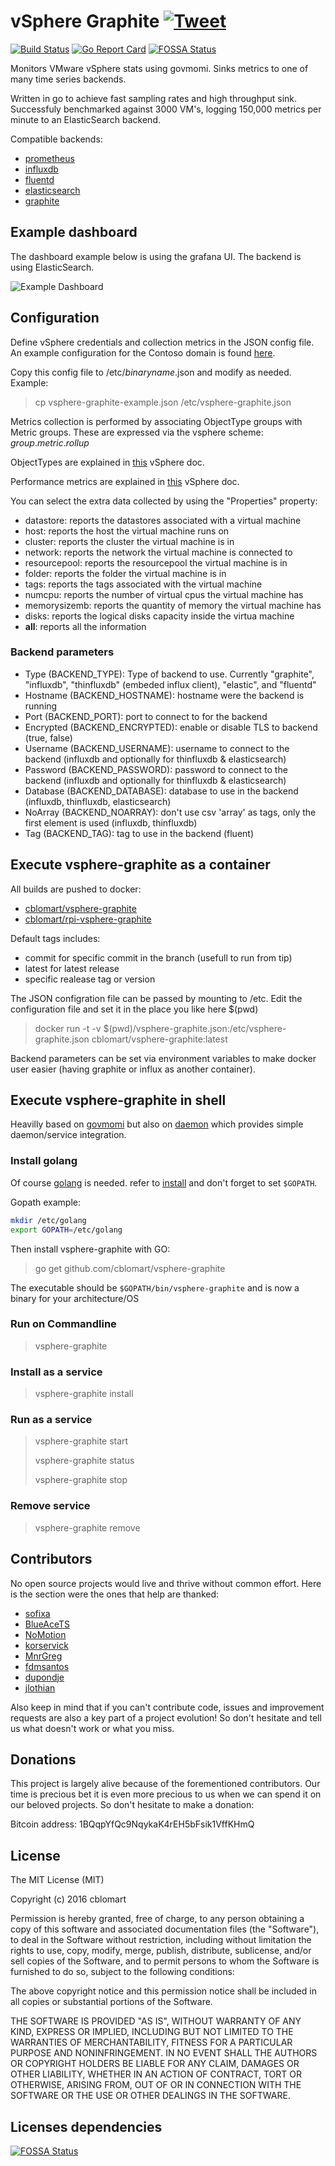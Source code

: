 # vSphere Graphite [![Tweet](https://img.shields.io/twitter/url/http/shields.io.svg?style=social)](Open+up++your+%20vmware+%20vsphere+statistics+with+https://github.com/cblomart/vsphere-graphite)

[![Build Status](https://cloud.drone.io/api/badges/cblomart/vsphere-graphite/status.svg)](https://cloud.drone.io/cblomart/vsphere-graphite) [![Go Report Card](https://goreportcard.com/badge/github.com/cblomart/vsphere-graphite)](https://goreportcard.com/report/github.com/cblomart/vsphere-graphite) [![FOSSA Status](https://app.fossa.io/api/projects/git%2Bgithub.com%2Fcblomart%2Fvsphere-graphite.svg?type=shield)](https://app.fossa.io/projects/git%2Bgithub.com%2Fcblomart%2Fvsphere-graphite?ref=badge_shield)

Monitors VMware vSphere stats using govmomi. Sinks metrics to one of many time series backends.

Written in go to achieve fast sampling rates and high throughput sink. Successfuly benchmarked against 3000 VM's, logging 150,000 metrics per minute to an ElasticSearch backend.

Compatible backends:

* [prometheus](https://prometheus.io/)
* [influxdb](https://www.influxdata.com/)
* [fluentd](https://www.fluentd.org/)
* [elasticsearch](https://www.elastic.co/)
* [graphite](https://graphiteapp.org/)

## Example dashboard

The dashboard example below is using the grafana UI. The backend is using ElasticSearch.

![Example Dashboard](./imgs/vsphere-graphite-elastic-grafana-dashboard-1.png)

## Configuration

Define vSphere credentials and collection metrics in the JSON config file. An example configuration for the Contoso domain is found [here](./vsphere-graphite-example.json).

Copy this config file to /etc/*binaryname*.json and modify as needed. Example:
  > cp vsphere-graphite-example.json /etc/vsphere-graphite.json

<!-- provide link to vcenter roles and permissions -->

Metrics collection is performed by associating ObjectType groups with Metric groups.
These are expressed via the vsphere scheme: *group*.*metric*.*rollup*

ObjectTypes are explained in [this](https://code.vmware.com/web/dp/explorer-apis?id=196) vSphere doc.

Performance metrics are explained in [this](https://docs.vmware.com/en/VMware-vSphere/6.5/com.vmware.vsphere.monitoring.doc/GUID-E95BD7F2-72CF-4A1B-93DA-E4ABE20DD1CC.html) vSphere doc.

You can select the extra data collected by using the "Properties" property:

* datastore: reports the datastores associated with a virtual machine
* host: reports the host the virtual machine runs on
* cluster: reports the cluster the virtual machine is in
* network: reports the network the virtual machine is connected to
* resourcepool: reports the resourcepool the virtual machine is in
* folder: reports the folder the virtual machine is in
* tags: reports the tags associated with the virtual machine
* numcpu: reports the number of virtual cpus the virtual machine has
* memorysizemb: reports the quantity of memory the virtual machine has
* disks: reports the logical disks capacity inside the virtua machine
* **all**: reports all the information

### Backend parameters

* Type (BACKEND_TYPE): Type of backend to use. Currently "graphite", "influxdb", "thinfluxdb" (embeded influx client), "elastic", and "fluentd"
* Hostname (BACKEND_HOSTNAME): hostname were the backend is running
* Port (BACKEND_PORT): port to connect to for the backend
* Encrypted (BACKEND_ENCRYPTED): enable or disable TLS to backend (true, false)
* Username (BACKEND_USERNAME): username to connect to the backend (influxdb and optionally for thinfluxdb & elasticsearch)
* Password (BACKEND_PASSWORD): password to connect to the backend (influxdb and optionally for thinfluxdb & elasticsearch)
* Database (BACKEND_DATABASE): database to use in the backend (influxdb, thinfluxdb, elasticsearch)
* NoArray (BACKEND_NOARRAY): don't use csv 'array' as tags, only the first element is used (influxdb, thinfluxdb)
* Tag (BACKEND_TAG): tag to use in the backend (fluent)

## Execute vsphere-graphite as a container

All builds are pushed to docker:

* [cblomart/vsphere-graphite](https://hub.docker.com/r/cblomart/vsphere-graphite/)
* [cblomart/rpi-vsphere-graphite](https://hub.docker.com/r/cblomart/rpi-vsphere-graphite/)

Default tags includes:

* commit for specific commit in the branch (usefull to run from tip)
* latest for latest release
* specific realease tag or version

The JSON configration file can be passed by mounting to /etc. Edit the configuration file and set it in the place you like here $(pwd)

  > docker run -t -v $(pwd)/vsphere-graphite.json:/etc/vsphere-graphite.json cblomart/vsphere-graphite:latest

Backend parameters can be set via environment variables to make docker user easier (having graphite or influx as another container).

## Execute vsphere-graphite in shell

Heavilly based on [govmomi](https://github.com/vmware/govmomi) but also on [daemon](github.com/takama/daemon) which provides simple daemon/service integration.

### Install golang

Of course [golang](https://golang.org) is needed.
refer to [install](https://golang.org/doc/install) and don't forget to set `$GOPATH`.

Gopath example:

```bash
mkdir /etc/golang
export GOPATH=/etc/golang
```

Then install vsphere-graphite with GO:

  > go get github.com/cblomart/vsphere-graphite

The executable should be `$GOPATH/bin/vsphere-graphite` and is now a binary for your architecture/OS

### Run on Commandline

  > vsphere-graphite

### Install as a service

  > vsphere-graphite install

### Run as a service

  > vsphere-graphite start
  >
  > vsphere-graphite status
  >
  > vsphere-graphite stop

### Remove service

  > vsphere-graphite remove

## Contributors

No open source projects would live and thrive without common effort. Here is the section were the ones that help are thanked:

* [sofixa](https://github.com/sofixa)
* [BlueAceTS](https://github.com/BlueAceTS)
* [NoMotion](https://github.com/NoMotion)
* [korservick](https://github.com/korservick)
* [MnrGreg](https://github.com/mnrgreg)
* [fdmsantos](https://github.com/fdmsantos)
* [dupondje](https://github.com/dupondje)
* [jlothian](https://github.com/jlothian)

Also keep in mind that if you can't contribute code, issues and improvement requests are also a key part of a project evolution!
So don't hesitate and tell us what doesn't work or what you miss.

## Donations

This project is largely alive because of the forementioned contributors. Our time is precious bet it is even more precious to us when we can spend it on our beloved projects. So don't hesitate to make a donation:

Bitcoin address: 1BQqpYfQc9NqykaK4rEH5bFsik1VffKHmQ

## License

The MIT License (MIT)

Copyright (c) 2016 cblomart

Permission is hereby granted, free of charge, to any person obtaining a copy of this software and associated documentation files (the "Software"), to deal in the Software without restriction, including without limitation the rights to use, copy, modify, merge, publish, distribute, sublicense, and/or sell copies of the Software, and to permit persons to whom the Software is furnished to do so, subject to the following conditions:

The above copyright notice and this permission notice shall be included in all copies or substantial portions of the Software.

THE SOFTWARE IS PROVIDED "AS IS", WITHOUT WARRANTY OF ANY KIND, EXPRESS OR IMPLIED, INCLUDING BUT NOT LIMITED TO THE WARRANTIES OF MERCHANTABILITY, FITNESS FOR A PARTICULAR PURPOSE AND NONINFRINGEMENT. IN NO EVENT SHALL THE AUTHORS OR COPYRIGHT HOLDERS BE LIABLE FOR ANY CLAIM, DAMAGES OR OTHER LIABILITY, WHETHER IN AN ACTION OF CONTRACT, TORT OR OTHERWISE, ARISING FROM, OUT OF OR IN CONNECTION WITH THE SOFTWARE OR THE USE OR OTHER DEALINGS IN THE SOFTWARE.

## Licenses dependencies

[![FOSSA Status](https://app.fossa.io/api/projects/git%2Bgithub.com%2Fcblomart%2Fvsphere-graphite.svg?type=large)](https://app.fossa.io/projects/git%2Bgithub.com%2Fcblomart%2Fvsphere-graphite?ref=badge_large)
